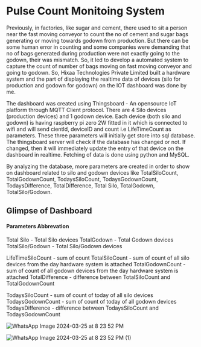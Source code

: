# Pulse Count Monitoing System


Previously, in factories, like sugar and cement, there used to sit a person near the fast moving conveyor to count the no of cement and sugar bags generating or moving towards godown from production. But there can be some human error in counting and some companies were demanding that no of bags generated during production were not exactly going to the godown, their was mismatch. So, it led to develop a automated system to capture the count of number of bags moving on fast moving conveyor and going to godown. So, Hixaa Technologies Private Limited built a hardware system and the part of displaying the realtime data of devices (silo for production and godown for godown) on the IOT dashboard was done by me.

The dashboard was created using Thingsboard - An opensource IoT platform through MQTT Client protocol. There are 4 Silo devices (production devices) and 1 godown device. Each device (both silo and godown) is having raspberry pi zero 2W fitted in it which is connected to wifi and will send cientId, deviceID and count i.e LifeTimeCount as parameters. These three parameters will initially get store into sql database. The thingsboard server will check if the database has changed or not. If changed, then it will immediately update the entry of that device on the dashboard in realtime. Fetching of data is done using python and MySQL.

By analyzing the database, more parameters are created in order to show on dashboard related to silo and godown devices like TotalSiloCount, TotalGodownCount, TodaysSiloCount, TodaysGodownCount, TodaysDifference, TotalDifference, Total Silo, TotalGodown, TotalSilo/Godown.


## Glimpse of Dashboard

#### Parameters Abbrevation 

Total Silo - Total Silo devices
TotalGodown - Total Godown devices
TotalSilo/Godown - Total Silo/Godown devices

LifeTimeSiloCount - sum of count 
TotalSiloCount - sum of count of all silo devices from the day hardware system is attached
TotalGodownCount - sum of count of all godown devices from the day hardware system is attached
TotalDifference - difference between TotalSiloCount and TotalGodownCount

TodaysSiloCount - sum of count of today of all silo devices
TodaysGodownCount - sum of count of today of all godown devices
TodaysDifference - difference between TodaysSiloCount and TodaysGodownCount


![WhatsApp Image 2024-03-25 at 8 23 52 PM](https://github.com/tanishpophale53/PCMS/assets/71888416/4b20ef50-993f-4024-bc76-c0832ea32d98)


![WhatsApp Image 2024-03-25 at 8 23 52 PM (1)](https://github.com/tanishpophale53/PCMS/assets/71888416/a7dcd506-d64b-4971-9c62-5c1c908d492a)
